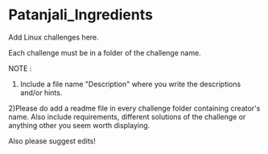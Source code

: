 # Patanjali_Ingredients
Add Linux challenges here. 

Each challenge must be in a folder of the challenge name.

NOTE : 
1) Include a file name "Description" where you write the descriptions and/or hints.

2)Please do add a readme file in every challenge folder containing creator's name. Also include requirements, different solutions of the challenge or anything other you seem worth displaying.

Also please suggest edits!
